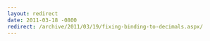 ```yaml
---
layout: redirect
date: 2011-03-18 -0800
redirect: /archive/2011/03/19/fixing-binding-to-decimals.aspx/
---
```

